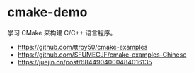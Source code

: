 # cmake-demo
学习 CMake 来构建 C/C++ 语言程序。

- https://github.com/ttroy50/cmake-examples
- https://github.com/SFUMECJF/cmake-examples-Chinese
- https://juejin.cn/post/6844904000484016135
